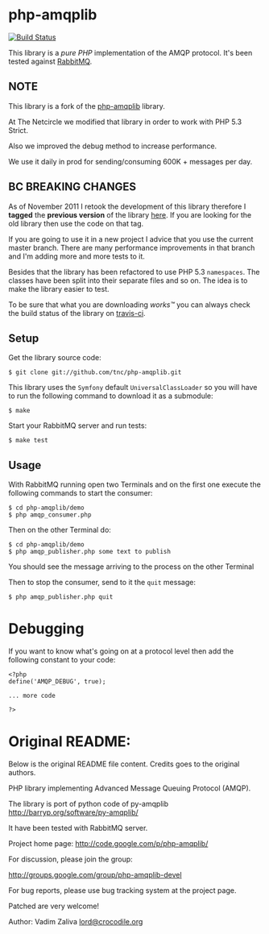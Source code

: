 # php-amqplib #

[![Build Status](https://secure.travis-ci.org/videlalvaro/php-amqplib.png)](http://travis-ci.org/videlalvaro/php-amqplib)

This library is a _pure PHP_ implementation of the AMQP protocol. It's been tested against [RabbitMQ](http://www.rabbitmq.com/).

## NOTE ##

This library is a fork of the [php-amqplib](http://code.google.com/p/php-amqplib/) library.

At The Netcircle we modified that library in order to work with PHP 5.3 Strict.

Also we improved the debug method to increase performance.

We use it daily in prod for sending/consuming 600K + messages per day.

## BC BREAKING CHANGES ##

As of November 2011 I retook the development of this library therefore I __tagged__ the __previous version__ of the library [here](https://github.com/videlalvaro/php-amqplib/tarball/v1.0). If you are looking for the old library then use the code on that tag.

If you are going to use it in a new project I advice that you use the current master branch. There are many performance improvements in that branch and I'm adding more and more tests to it.

Besides that the library has been refactored to use PHP 5.3 `namespaces`. The classes have been split into their separate files and so on. The idea is to make the library easier to test.

To be sure that what you are downloading _works™_ you can always check the build status of the library on [travis-ci](http://travis-ci.org/#!/videlalvaro/php-amqplib).

## Setup ##

Get the library source code:

    $ git clone git://github.com/tnc/php-amqplib.git

This library uses the `Symfony` default `UniversalClassLoader` so you will have to run the following command to download it as a submodule:

    $ make

Start your RabbitMQ server and run tests:

    $ make test

## Usage ##

With RabbitMQ running open two Terminals and on the first one execute the following commands to start the consumer:

    $ cd php-amqplib/demo
    $ php amqp_consumer.php

Then on the other Terminal do:

    $ cd php-amqplib/demo
    $ php amqp_publisher.php some text to publish

You should see the message arriving to the process on the other Terminal

Then to stop the consumer, send to it the `quit` message:

    $ php amqp_publisher.php quit

# Debugging #

If you want to know what's going on at a protocol level then add the following constant to your code:

    <?php
    define('AMQP_DEBUG', true);

    ... more code

    ?>

# Original README: #

Below is the original README file content. Credits goes to the original authors.

PHP library implementing Advanced Message Queuing Protocol (AMQP).

The library is port of python code of py-amqplib
http://barryp.org/software/py-amqplib/

It have been tested with RabbitMQ server.

Project home page: http://code.google.com/p/php-amqplib/

For discussion, please join the group:

http://groups.google.com/group/php-amqplib-devel

For bug reports, please use bug tracking system at the project page.

Patched are very welcome!

Author: Vadim Zaliva <lord@crocodile.org>



